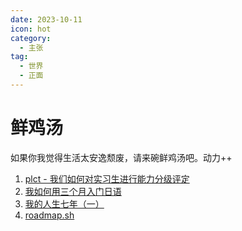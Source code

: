 ```yaml
---
date: 2023-10-11
icon: hot
category:
  - 主张
tag:
  - 世界
  - 正面
---
```


# 鲜鸡汤

如果你我觉得生活太安逸颓废，请来碗鲜鸡汤吧。动力++

1. [plct - 我们如何对实习生进行能力分级评定](https://github.com/plctlab/weloveinterns/blob/master/how-do-we-rank-interns.md)
2. [我如何用三个月入门日语](numbbbbb.com/2016/07/04/20160704_我如何用三个月入门日语/)
3. [我的人生七年（一）](https://hurricane618.me/2022/11/27/seven-years-of-my-life1/)
4. [roadmap.sh](https://roadmap.sh)
